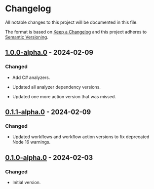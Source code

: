 # Changelog

All notable changes to this project will be documented in this file.

The format is based on [Keep a Changelog](http://keepachangelog.com/)
and this project adheres to [Semantic Versioning](http://semver.org/).

## [1.0.0-alpha.0] - 2024-02-09

### Changed

- Add C# analyzers.

- Updated all analyzer dependency versions.

- Updated one more action version that was missed.

## [0.1.1-alpha.0] - 2024-02-09

### Changed

- Updated workflows and workflow action versions to fix deprecated Node 16 warnings.

## [0.1.0-alpha.0] - 2024-02-03

### Changed

- Initial version.

[1.0.0-alpha.0]: https://github.com/richtea/Richtea.RecommendedPractices/compare/v0.1.1-alpha.0...v1.0.0-alpha.0

[0.1.1-alpha.0]: https://github.com/richtea/Richtea.RecommendedPractices/compare/v0.1.0-alpha.0...v0.1.1-alpha.0

[0.1.0-alpha.0]: https://github.com/richtea/Richtea.RecommendedPractices/releases/tag/v0.1.0-alpha.0
